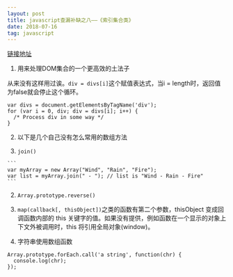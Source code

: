 ```yaml
---
layout: post
title: javascript查漏补缺之八——《索引集合类》
date: 2018-07-16
tag: javascript
---
```


[链接地址](https://developer.mozilla.org/zh-CN/docs/Web/JavaScript/Guide/Indexed_collections)

1. 用来处理DOM集合的一个更高效的土法子

  从来没有这样用过诶。`div = divs[i]`这个赋值表达式，当i = length时，返回值为false就会停止这个循环。

  ```
  var divs = document.getElementsByTagName('div');
  for (var i = 0, div; div = divs[i]; i++) {
    /* Process div in some way */
  }
  ```
<!-- more -->

2. 以下是几个自己没有怎么常用的数组方法

  1. `join()`

    ```
    var myArray = new Array("Wind", "Rain", "Fire");
    var list = myArray.join(" - "); // list is "Wind - Rain - Fire"
    ```

  2. `Array.prototype.reverse()`

3. `map(callback[, thisObject])`之类的函数有第二个参数，thisObject 变成回调函数内部的 this 关键字的值。如果没有提供，例如函数在一个显示的对象上下文外被调用时，this 将引用全局对象(window)。 

4. 字符串使用数组函数

  ```
  Array.prototype.forEach.call('a string', function(chr) {
    console.log(chr);
  });
  ```